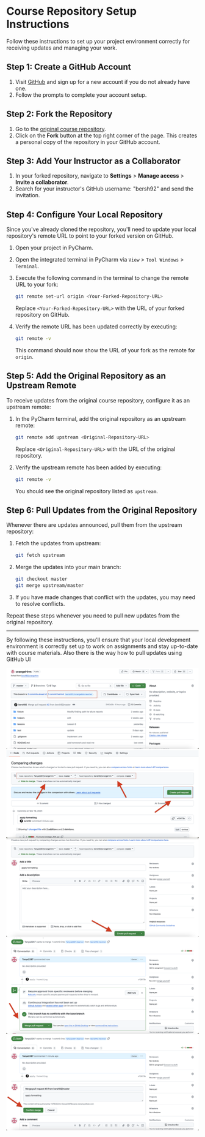 # Course Repository Setup Instructions

Follow these instructions to set up your project environment correctly for receiving updates and managing your work.

## Step 1: Create a GitHub Account

1. Visit [GitHub](https://github.com/) and sign up for a new account if you do not already have one.
2. Follow the prompts to complete your account setup.

## Step 2: Fork the Repository

1. Go to the [original course repository](https://github.com/bersh92/orangeHrm).
2. Click on the **Fork** button at the top right corner of the page. This creates a personal copy of the repository in your GitHub account.

## Step 3: Add Your Instructor as a Collaborator

1. In your forked repository, navigate to **Settings** > **Manage access** > **Invite a collaborator**.
2. Search for your instructor's GitHub username: "bersh92" and send the invitation.

## Step 4: Configure Your Local Repository

Since you've already cloned the repository, you'll need to update your local repository's remote URL to point to your forked version on GitHub.

1. Open your project in PyCharm.
2. Open the integrated terminal in PyCharm via `View` > `Tool Windows` > `Terminal`.
3. Execute the following command in the terminal to change the remote URL to your fork:

    ```bash
    git remote set-url origin <Your-Forked-Repository-URL>
    ```

    Replace `<Your-Forked-Repository-URL>` with the URL of your forked repository on GitHub.

4. Verify the remote URL has been updated correctly by executing:

    ```bash
    git remote -v
    ```

    This command should now show the URL of your fork as the remote for `origin`.

## Step 5: Add the Original Repository as an Upstream Remote

To receive updates from the original course repository, configure it as an upstream remote:

1. In the PyCharm terminal, add the original repository as an upstream remote:

    ```bash
    git remote add upstream <Original-Repository-URL>
    ```

    Replace `<Original-Repository-URL>` with the URL of the original repository.

2. Verify the upstream remote has been added by executing:

    ```bash
    git remote -v
    ```

    You should see the original repository listed as `upstream`.

## Step 6: Pull Updates from the Original Repository

Whenever there are updates announced, pull them from the upstream repository:

1. Fetch the updates from upstream:

    ```bash
    git fetch upstream
    ```

2. Merge the updates into your main branch:

    ```bash
    git checkout master
    git merge upstream/master
    ```

3. If you have made changes that conflict with the updates, you may need to resolve conflicts.

Repeat these steps whenever you need to pull new updates from the original repository.

---

By following these instructions, you'll ensure that your local development environment is correctly set up to work on assignments and stay up-to-date with course materials.
Also there is the way how to pull updates using GitHub UI

![](images/1.png)
![](images/2.png)
![](images/3.png)
![](images/4.png)
![](images/5.png)
